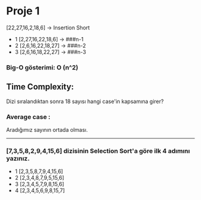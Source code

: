# Proje 1

[22,27,16,2,18,6] -> Insertion Short 

* 1 [2,27,16,22,18,6] -> ###n-1
* 2 [2,6,16,22,18,27] -> ###n-2
* 3 [2,6,16,18,22,27] -> ###n-3

### Big-O gösterimi: O (n^2)

## Time Complexity:

Dizi sıralandıktan sonra 18 sayısı hangi case'in kapsamına girer?

### Average case : 
Aradığımız sayının ortada olması.

-----------------------------------------------------------------------------------------------------------


### [7,3,5,8,2,9,4,15,6] dizisinin Selection Sort'a göre ilk 4 adımını yazınız.

* 1 [2,3,5,8,7,9,4,15,6]
* 2 [2,3,4,8,7,9,5,15,6]
* 3 [2,3,4,5,7,9,8,15,6]
* 4 [2,3,4,5,6,9,8,15,7]
